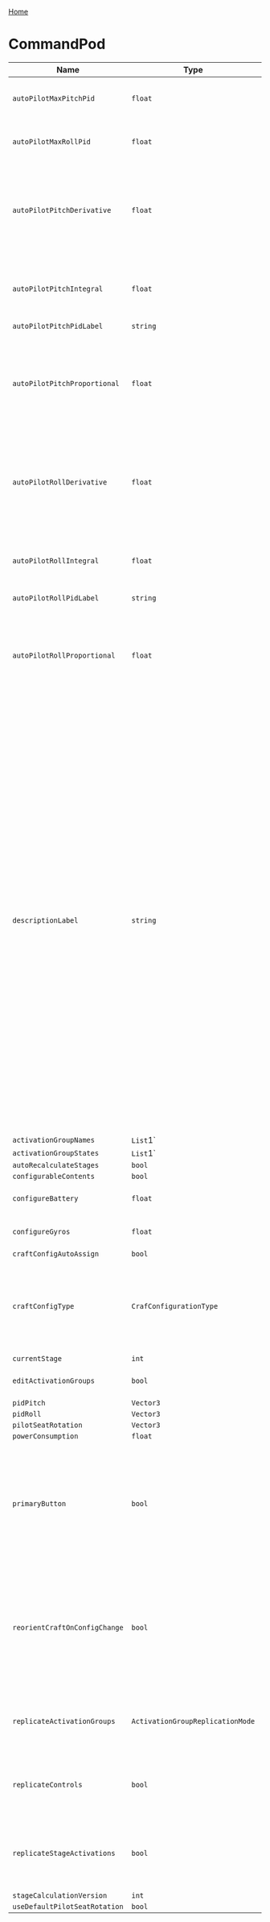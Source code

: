 [Home](https://wnp78.github.io/Sr2Xml/)

# CommandPod


|Name|Type|Description|
|--|--|--|
|`autoPilotMaxPitchPid`|`float`|Adjusts the range of the PID sliders in the UI...does not impact flight performance.|
|`autoPilotMaxRollPid`|`float`|Adjusts the range of the PID sliders in the UI...does not impact flight performance.|
|`autoPilotPitchDerivative`|`float`|Used to reduce overshooting/oscillations, although excessive amounts will introduce oscillation. Highly maneuverable crafts will not tolerate much if any derivative without introducing oscillation.|
|`autoPilotPitchIntegral`|`float`|Attempts to compensate for cases where the proportional is not sufficient to maintain the target. Not typically recommended for roll.|
|`autoPilotPitchPidLabel`|`string`||
|`autoPilotPitchProportional`|`float`|The primary value which dictates how strongly the auto-pilot reacts to errors.  Craft with large control lag will need proportional reduced considerably below the craft's maximum rate to get oscillation to an acceptable level.|
|`autoPilotRollDerivative`|`float`|Used to reduce overshooting/oscillations, although excessive amounts will introduce oscillation. Highly maneuverable crafts will not tolerate much if any derivative without introducing oscillation.|
|`autoPilotRollIntegral`|`float`|Attempts to compensate for cases where the proportional is not sufficient to maintain the target. Not typically recommended for roll.|
|`autoPilotRollPidLabel`|`string`||
|`autoPilotRollProportional`|`float`|The primary value which dictates how strongly the auto-pilot reacts to errors.  Craft with large control lag will need proportional reduced considerably below the craft's maximum rate to get oscillation to an acceptable level.|
|`descriptionLabel`|`string`|Auto-pilot uses a "PID" controller, which has 3 main components Proportional, Integral, and Derivative.  They can be adjusted while in-flight to determine optimal values (View Panel->Auto-Pilot), and can then be adjusted here to save with the craft. The difficult part of pid tuning is controlling oscillation when the craft is nearly on-target.  The values should typically be large enough to produce the desired response rate without introducing oscillation, at a variety of airspeeds.  All may introduce oscillation if they're too high.  General advice to begin tuning - While in flight, start with integral and derivative at zero.  Adjust proportional until desired response rate is achieved, and oscillation is minimized (may not be able to eliminate).  Increase derivative until overshoot/oscillation is minimized.  Add integral until any persistent error scenarios are addressed while keeping oscillation to a minimum. Tip: Display input sliders to monitor oscillation in inputs.|
|`activationGroupNames`|`List`1`||
|`activationGroupStates`|`List`1`||
|`autoRecalculateStages`|`bool`||
|`configurableContents`|`bool`||
|`configureBattery`|`float`|Define the percentage of the available volume to use for batteries.|
|`configureGyros`|`float`|Define the percentage of the available volume to use for gyroscopes.|
|`craftConfigAutoAssign`|`bool`||
|`craftConfigType`|`CrafConfigurationType`|Changes the configuration of a craft. The configuration is used to drive various functions such as pilot orientation, rotation when certain parts are pulled out, and some default settings for parts.|
|`currentStage`|`int`||
|`editActivationGroups`|`bool`|Edit the names of your activation groups to help keep them organized.|
|`pidPitch`|`Vector3`||
|`pidRoll`|`Vector3`||
|`pilotSeatRotation`|`Vector3`||
|`powerConsumption`|`float`||
|`primaryButton`|`bool`|Assigns this as the primary command pod for the craft. The primary command pod will control all parts in the craft, except for those added from a previously made subassembly that included its own command pod. Note: The primary command pod cannot be deleted.|
|`reorientCraftOnConfigChange`|`bool`|If enabled, the craft in the designer will rotate when the configuration type changes (Plane/Rocket).  You would want to disable this if a craft is already oriented correctly but it needs to have its configuration type changed.  This option does not impact operation during flight.|
|`replicateActivationGroups`|`ActivationGroupReplicationMode`|Determines how this command pod will replicate activation groups from the active command pod when this pod isn't active.|
|`replicateControls`|`bool`|Determines whether this command pod will replicate inputs from the active pod when this command pod isn't active.|
|`replicateStageActivations`|`bool`|Determines whether this command pod will replicate stage activations from the active pod when this command pod isn't active.|
|`stageCalculationVersion`|`int`||
|`useDefaultPilotSeatRotation`|`bool`||


